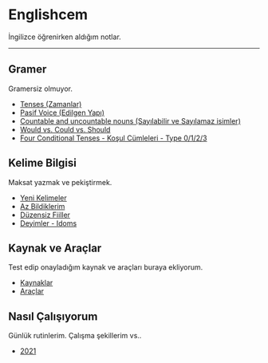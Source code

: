 # Englishcem

İngilizce öğrenirken aldığım notlar.

---
## Gramer
Gramersiz olmuyor.
- [Tenses (Zamanlar)](/gramer/zamanlar.md)  
- [Pasif Voice (Edilgen Yapı)](/gramer/edilgen_yapi.md)  
- [Countable and uncountable nouns (Sayılabilir ve Sayılamaz isimler) ](/gramer/sayilabilir_ve_sayilamaz_isimler.md)  
- [Would vs. Could vs. Should](/gramer/would_could_should.md)
- [Four Conditional Tenses - Koşul Cümleleri - Type 0/1/2/3](/gramer/conditional_tenses.md)

## Kelime Bilgisi
Maksat yazmak ve pekiştirmek.
- [Yeni Kelimeler](/kelimeler/yeni_kelimeler.md)  
- [Az Bildiklerim](/kelimeler/az_bildiklerim.md) 
- [Düzensiz Fiiller](/kelimeler/duzensiz_fiiller.md)  
- [Deyimler - Idoms](/kelimeler/deyimler.md) 

## Kaynak ve Araçlar
Test edip onayladığım kaynak ve araçları buraya ekliyorum.
- [Kaynaklar](/kaynak_araclar/kaynaklar.md)
- [Araçlar](/kaynak_araclar/araclar.md)

## Nasıl Çalışıyorum
Günlük rutinlerim. Çalışma şekillerim vs..
- [2021](/nasil_calisiyorum/2021.md)